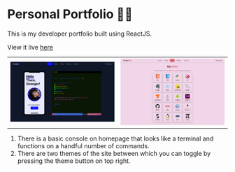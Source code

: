 # Personal Portfolio 👨‍💻
This is my developer portfolio built using ReactJS.

View it live [here](http://navjeet.tech)

<table>
  <tr>
    <td><img src="screenshots/portfolio-dark.png" width=400 ></td>
    <td><img src="screenshots/portfolio-light.png" width=400 ></td>
  </tr>
 </table>


1. There is a basic console on homepage that looks like a terminal and functions on a handful number of commands. 
2. There are two themes of the site between which you can toggle by pressing the theme button on top right.


